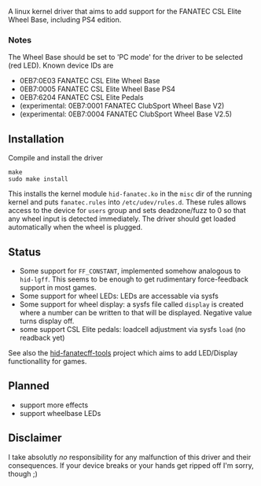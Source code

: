 A linux kernel driver that aims to add support for the FANATEC CSL Elite Wheel Base, including PS4 edition.

### Notes
The Wheel Base should be set to 'PC mode' for the driver to be selected (red LED). Known device IDs are
* 0EB7:0E03 FANATEC CSL Elite Wheel Base
* 0EB7:0005 FANATEC CSL Elite Wheel Base PS4
* 0EB7:6204 FANATEC CSL Elite Pedals
* (experimental: 0EB7:0001 FANATEC ClubSport Wheel Base V2)
* (experimental: 0EB7:0004 FANATEC ClubSport Wheel Base V2.5)

## Installation
Compile and install the driver

```
make
sudo make install
```

This installs the kernel module `hid-fanatec.ko` in the `misc` dir of the running kernel and puts `fanatec.rules` into `/etc/udev/rules.d`. These rules allows access to the device for `users` group and sets deadzone/fuzz to 0 so that any wheel input is detected immediately.
The driver should get loaded automatically when the wheel is plugged.

## Status
- Some support for `FF_CONSTANT`, implemented somehow analogous to `hid-lgff`. This seems to be enough to get rudimentary force-feedback support in most games.
- Some support for wheel LEDs: LEDs are accessable via sysfs
- Some support for wheel display: a sysfs file called `display` is created where a number can be written to that will be displayed. Negative value turns display off.
- some support CSL Elite pedals: loadcell adjustment via sysfs `load` (no readback yet)

See also the [hid-fanatecff-tools](https://github.com/gotzl/hid-fanatecff-tools) project which aims to add LED/Display functionallity for games.

## Planned
- support more effects
- support wheelbase LEDs

## Disclaimer
I take absolutly *no* responsibility for any malfunction of this driver and their consequences. If your device breaks or your hands get ripped off I'm sorry, though ;)
